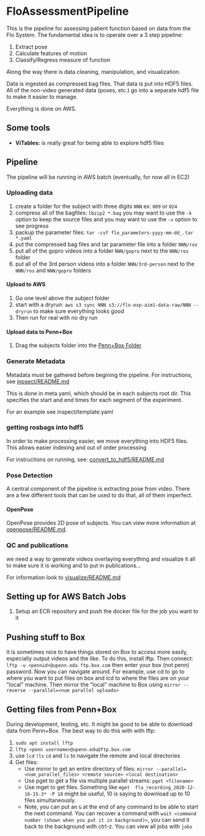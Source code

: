 # FloAssessmentPipeline

This is the pipeline for assessing patient function based on data from the Flo System.
The fundamental idea is to operate over a 3 step pipeline:

1.  Extract pose
2.  Calculate features of motion
3.  Classify/Regress measure of function

Along the way there is data cleaning, manipulation, and visualization.

Data is ingested as compressed bag files. That data is put into HDF5 files.
All of the non-video generated data (poses, etc.) go into a separate hdf5 file
to make it easier to manage.

Everything is done on AWS.

## Some tools

*   **ViTables:** is really great for being able to explore hdf5 files

## Pipeline

The pipeline will be running in AWS batch (eventually, for now all in EC2)

### Uploading data

1.  create a folder for the subject with three digits `NNN` ex: `009` or `024`
2.  compress all of the bagfiles: `lbzip2 *.bag` you may want to use the `-k` option to keep the source files
    and you may want to use the `-v` option to see progress
3.  packup the parameter files: `tar -cvf flo_parameters-yyyy-mm-dd_.tar *.yaml`
4.  put the compressed bag files and tar parameter file into a folder `NNN/ros`
5.  put all of the gopro videos into a folder `NNN/gopro` next to the `NNN/ros` folder
6.  put all of the 3rd person videos into a folder `NNN/3rd-person` next to the `NNN/ros` and `NNN/gopro` folders

#### Upload to AWS

1.  Go one level above the subject folder
2.  start with a dryrun: `aws s3 sync NNN s3://flo-exp-aim1-data-raw/NNN --dryrun` to make sure everything looks good
3.  Then run for real with no dry run

#### Upload data to Penn+Box

1.  Drag the subjects folder into the [Penn+Box Folder](https://upenn.app.box.com/folder/126576235920)

### Generate Metadata

Metadata must be gathered before begining the pipeline. For instructions,
see [inpsect/README.md](inpsect/README.md)

This is done in meta.yaml, which should be in each subjects root dir.
This specifies the start and end times for each segment of the experiment.

For an example see inspect/template.yaml

### getting rosbags into hdf5

In order to make processing easier, we move everything into HDF5 files.
This allows easier indexing and out of order processing

For instructions on running, see: [convert_to_hdf5/README.md](convert_to_hdf5/README.md)

### Pose Detection

A central component of the pipeline is extracting pose from video.
There are a few different tools that can be used to do that, all of them
imperfect.

#### OpenPose

OpenPose provides 2D pose of subjects. You can view more information at [openpose/README.md](openpose/README.md).

### QC and publications

we need a way to generate videos overlaying everything and visualize it all to make sure it is working and to put in publications...

For information look to [visualize/README.md](visualize/README.md)

## Setting up for AWS Batch Jobs

1.  Setup an ECR repository and push the docker file for the job you want to it

## Pushing stuff to Box

It is sometimes nice to have things stored on Box to access more easily, especially
output videos and the like. To do this, install lftp. Then connect:
`lftp -u <pennid>@upenn.edu ftp.box.com` then enter your box (not penn) password.
Now you can navigate around. For example, use cd to go to where you want to put files
on box and lcd to where the files are on your "local" machine. Then mirror the "local"
machine to Box using `mirror --reverse --parallel=<num parallel uploads>`

## Getting files from Penn+Box

During development, testing, etc. It might be good to be able to download data from Penn+Box. The best way to do this with with lftp:

1.  `sudo apt install lftp`
2.  `lftp <penn username>@upenn.edu@ftp.box.com`
3.  use `lcd` `!ls` `cd` and `ls` to navigate the remote and local directories
4.  Get files:
    *   Use mirror to get an entire directory of files: `mirror --parallel=<num_parallel_files> <remote source> <local destination>`
    *   Use pget to get a file via multiple parallel streams: `pget <filename>`
    *   Use mget to get files. Something like `mget  flo_recording_2020-12-16-15-3* -P 10` might be useful, 10 is saying to download up to 10 files simultaneously.
    *   Note, you can put an `&` at the end of any command to be able to start the next command. You can recover a command with `wait <command number (shown when you put it in background)>`, you can send it back to the background with ctrl-z. You can view all jobs with `jobs`
